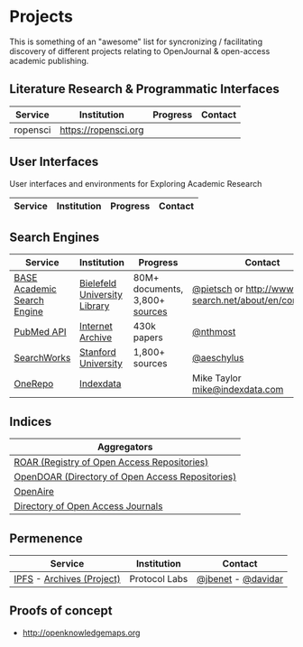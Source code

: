 # Projects

This is something of an "awesome" list for syncronizing / facilitating discovery of different projects relating to OpenJournal & open-access academic publishing.

## Literature Research & Programmatic Interfaces

| Service | Institution | Progress | Contact | 
|---------|-------------|----------|---------|
| ropensci | https://ropensci.org | |  |

## User Interfaces

User interfaces and environments for Exploring Academic Research

| Service | Institution | Progress | Contact | 
|---------|-------------|----------|---------|


## Search Engines

| Service | Institution | Progress | Contact | 
|---------|-------------|----------|---------|
| [BASE Academic Search Engine](http://www.base-search.net/about/en/) | [Bielefeld University Library](www.ub.uni-bielefeld.de/english) | 80M+ documents, 3,800+ [sources](www.base-search.net/about/en/about_sources_date_dn.php) | [@pietsch](https://github.com/pietsch) or http://www.base-search.net/about/en/contact.php |
| [PubMed API](https://api.archivelab.org/scholar/pubmed) | [Internet Archive](https://archive.org) | 430k papers | [@nthmost](https://github.com/nthmost) |
| [SearchWorks](https://searchworks.stanford.edu/databases) | [Stanford University](https://library.stanford.edu/blogs/topic/digital-library) | 1,800+ sources | [@aeschylus](https://github.com/aeschylus) |
| [OneRepo](https://onerepo.net) | [Indexdata](indexdata.com) | | Mike Taylor <mike@indexdata.com> |

## Indices
| Aggregators |
|-------------|
| [ROAR (Registry of Open Access Repositories)](http://roar.eprints.org)
| [OpenDOAR (Directory of Open Access Repositories)](http://www.opendoar.org/) |
| [OpenAire](https://openaire.eu) |
| [Directory of Open Access Journals](https://doaj.org) |

## Permenence

| Service | Institution | Contact |
|---------|-------------|---------|
| [IPFS](https://github.com/ipfs/ipfs) - [Archives (Project)](https://github.com/ipfs/archives/issues) | Protocol Labs | [@jbenet](https://github.com/jbenet) - [@davidar](https://github.com/davidar) |

## Proofs of concept

- http://openknowledgemaps.org
